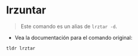# lrzuntar

> Este comando es un alias de `lrztar -d`.

- Vea la documentación para el comando original:

`tldr lrztar`
